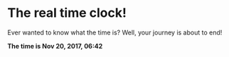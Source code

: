 # The real time clock!

Ever wanted to know what the time is? Well, your journey is about to end!

**The time is Nov 20, 2017, 06:42**